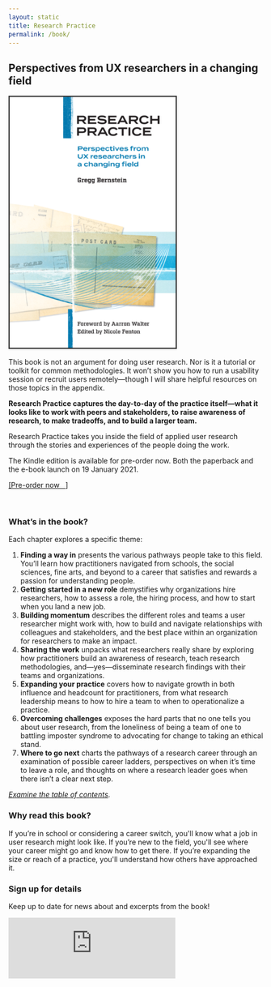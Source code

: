 ```yaml
---
layout: static
title: Research Practice
permalink: /book/
---
```

## Perspectives from UX researchers in a changing field

![Research Practice](/assets/images/book_cover.png "Research Practice cover image")

This book is not an argument for doing user research. Nor is it a tutorial or toolkit for common methodologies. It won’t show you how to run a usability session or recruit users remotely—though I will share helpful resources on those topics in the appendix.

**Research Practice captures the day-to-day of the practice itself—what it looks like to work with peers and stakeholders, to raise awareness of research, to make tradeoffs, and to build a larger team.**

Research Practice takes you inside the field of applied user research through the stories and experiences of the people doing the work.

The Kindle edition is available for pre-order now. Both the paperback and the e-book launch on 19 January 2021.

<p><a href="https://www.amazon.com/dp/B08P9VZJFN?ref_=pe_3052080_276849420" target="blank">[Pre-order now &nbsp; <i class="fas fa-external-link-alt"></i>]</a></p>
<br/>

### What’s in the book?

Each chapter explores a specific theme:
1. **Finding a way in** presents the various pathways people take to this field. You’ll learn how practitioners navigated from schools, the social sciences, fine arts, and beyond to a career that satisfies and rewards a passion for understanding people.
2. **Getting started in a new role** demystifies why organizations hire researchers, how to assess a role, the hiring process, and how to start when you land a new job.
3. **Building momentum** describes the different roles and teams a user researcher might work with, how to build and navigate relationships with colleagues and stakeholders, and the best place within an organization for researchers to make an impact.
4. **Sharing the work** unpacks what researchers really share by exploring how practitioners build an awareness of research, teach research methodologies, and—yes—disseminate research findings with their teams and organizations.
5. **Expanding your practice** covers how to navigate growth in both influence and headcount for practitioners, from what research leadership means to how to hire a team to when to operationalize a practice.
6. **Overcoming challenges** exposes the hard parts that no one tells you about user research, from the loneliness of being a team of one to battling imposter syndrome to advocating for change to taking an ethical stand.
7. **Where to go next** charts the pathways of a research career through an examination of possible career ladders, perspectives on when it’s time to leave a role, and thoughts on where a research leader goes when there isn’t a clear next step.

*[Examine the table of contents](../toc)*.

### Why read this book?

If you’re in school or considering a career switch, you'll know what a job in user research might look like. If you’re new to the field, you'll see where your career might go and know how to get there. If you’re expanding the size or reach of a practice, you'll understand how others have approached it.

### Sign up for details
Keep up to date for news about and excerpts from the book!

<!-- Begin Substack form -->
<iframe src="https://gregg.substack.com/embed" width="330" height="120" style="background:white;" frameborder="0" scrolling="no"></iframe>
<!--End Substack form-->
